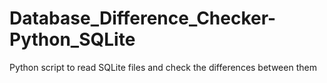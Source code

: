 # Database_Difference_Checker-Python_SQLite
Python script to read SQLite files and check the differences between them
